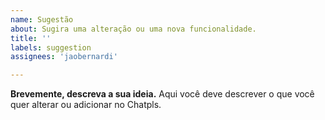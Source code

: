 ```yaml
---
name: Sugestão
about: Sugira uma alteração ou uma nova funcionalidade.
title: ''
labels: suggestion
assignees: 'jaobernardi'

---
```


**Brevemente, descreva a sua ideia.**
Aqui você deve descrever o que você quer alterar ou adicionar no Chatpls.
